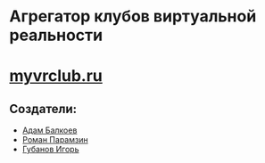 # Агрегатор клубов виртуальной реальности
# [myvrclub.ru](https://myvrclub.ru)

## Создатели:
- [Адам Балкоев](https://github.com/balkoev)
- [Роман Парамзин](https://github.com/filpoyma)
- [Губанов Игорь](https://github.com/GubanovIgor)


